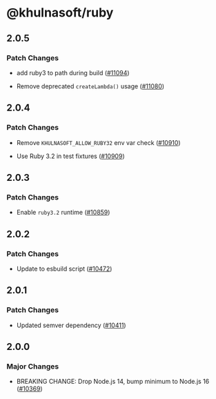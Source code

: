 # @khulnasoft/ruby

## 2.0.5

### Patch Changes

- add ruby3 to path during build ([#11094](https://github.com/khulnasoft/devship/pull/11094))

- Remove deprecated `createLambda()` usage ([#11080](https://github.com/khulnasoft/devship/pull/11080))

## 2.0.4

### Patch Changes

- Remove `KHULNASOFT_ALLOW_RUBY32` env var check ([#10910](https://github.com/khulnasoft/devship/pull/10910))

- Use Ruby 3.2 in test fixtures ([#10909](https://github.com/khulnasoft/devship/pull/10909))

## 2.0.3

### Patch Changes

- Enable `ruby3.2` runtime ([#10859](https://github.com/khulnasoft/devship/pull/10859))

## 2.0.2

### Patch Changes

- Update to esbuild script ([#10472](https://github.com/khulnasoft/devship/pull/10472))

## 2.0.1

### Patch Changes

- Updated semver dependency ([#10411](https://github.com/khulnasoft/devship/pull/10411))

## 2.0.0

### Major Changes

- BREAKING CHANGE: Drop Node.js 14, bump minimum to Node.js 16 ([#10369](https://github.com/khulnasoft/devship/pull/10369))
